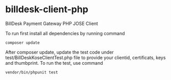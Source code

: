 # billdesk-client-php

BillDesk Payment Gateway PHP JOSE Client 

To run first install all dependencies by running command

`composer update`

After composer update, update the test code under test/BillDeskKoseClientTest.php file to provide your clientid, certificats, keys and thumbprint. To run the test, use command

`vendor/bin/phpunit test`


